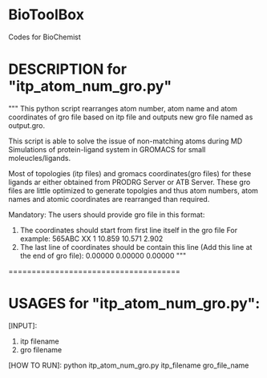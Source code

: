 # BioToolBox
Codes for BioChemist

DESCRIPTION for "itp_atom_num_gro.py"
=====================================
"""
This python script rearranges atom number, atom name and atom coordinates of gro file based on itp file and outputs new gro file named as output.gro.

This script is able to solve the issue of non-matching atoms during MD Simulations of protein-ligand system in GROMACS for small moleucles/ligands.

Most of topologies (itp files) and gromacs coordinates(gro files) for these ligands ar either obtained from PRODRG Server or ATB Server.
These gro files are little optimized to generate topolgies and thus atom numbers, atom names and atomic coordinates are rearranged than required.


Mandatory:
The users should provide gro file in this format:
1. The coordinates should start from first line itself in the gro file
For example:
  565ABC     XX    1  10.859  10.571   2.902
2. The last line of coordinates should be contain this line (Add this line at the end of gro file):
     0.00000   0.00000   0.00000
"""

=====================================

USAGES for "itp_atom_num_gro.py":
=================================

[INPUT]:
1. itp filename
2. gro filename

[HOW TO RUN]:
python itp_atom_num_gro.py itp_filename gro_file_name

[OUTPUT]:
output.gro
